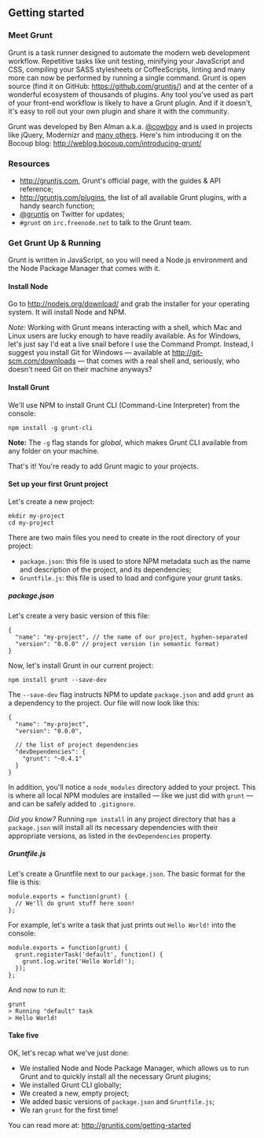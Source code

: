 ## Getting started

### Meet Grunt

Grunt is a task runner designed to automate the modern web development workflow. Repetitive tasks like unit testing, minifying your JavaScript and CSS, compiling your SASS stylesheets or CoffeeScripts, linting and many more can now be performed by running a single command. Grunt is open source (find it on GitHub: https://github.com/gruntjs/) and at the center of a wonderful ecosystem of thousands of plugins. Any tool you've used as part of your front-end workflow is likely to have a Grunt plugin. And if it doesn't, it's easy to roll out your own plugin and share it with the community.

Grunt was developed by Ben Alman a.k.a. [@cowboy](http://twitter.com/cowboy) and is used in projects like jQuery, Modernizr and [many others](http://gruntjs.com/who-uses-grunt). Here's him introducing it on the Bocoup blog: http://weblog.bocoup.com/introducing-grunt/


### Resources

* http://gruntjs.com, Grunt's official page, with the guides & API reference;
* http://gruntjs.com/plugins, the list of all available Grunt plugins, with a handy search function;
* [@gruntjs](https://twitter.com/gruntjs) on Twitter for updates;
* `#grunt` on `irc.freenode.net` to talk to the Grunt team.

### Get Grunt Up & Running

Grunt is written in JavaScript, so you will need a Node.js environment and the Node Package Manager that comes with it. 

#### Install Node

Go to http://nodejs.org/download/ and grab the installer for your operating system. It will install Node and NPM.

*Note:* Working with Grunt means interacting with a shell, which Mac and Linux users are lucky enough to have readily available. As for Windows, let's just say I'd eat a live snail before I use the Command Prompt. Instead, I suggest you install Git for Windows &mdash; available at http://git-scm.com/downloads &mdash; that comes with a real shell and, seriously, who doesn't need Git on their machine anyways?

#### Install Grunt

We'll use NPM to install Grunt CLI (Command-Line Interpreter) from the console:

	npm install -g grunt-cli

**Note:** The `-g` flag stands for *global*, which makes Grunt CLI available from any folder on your machine.

That's it! You're ready to add Grunt magic to your projects.

#### Set up your first Grunt project

Let's create a new project:

	mkdir my-project
	cd my-project

There are two main files you need to create in the root directory of your project:

* `package.json`: this file is used to store NPM metadata such as the name and description of the project, and its dependencies;
* `Gruntfile.js`: this file is used to load and configure your grunt tasks.

##### package.json

Let's create a very basic version of this file:

	{
	  "name": "my-project", // the name of our project, hyphen-separated
	  "version": "0.0.0" // project version (in semantic format)
	}

Now, let's install Grunt in our current project:

	npm install grunt --save-dev

The `--save-dev` flag instructs NPM to update `package.json` and add `grunt` as a dependency to the project. Our file will now look like this:

	{
	  "name": "my-project",
	  "version": "0.0.0",

	  // the list of project dependencies
	  "devDependencies": {
	  	"grunt": "~0.4.1"
	  }
	}

In addition, you'll notice a `node_modules` directory added to your project. This is where all local NPM modules are installed &mdash; like we just did with `grunt` &mdash; and can be safely added to `.gitignore`.

*Did you know?* Running `npm install` in any project directory that has a `package.json` will install all its necessary dependencies with their appropriate versions, as listed in the `devDependencies` property.

##### Gruntfile.js

Let's create a Gruntfile next to our `package.json`. The basic format for the file is this:
	
	module.exports = function(grunt) {
	  // We'll do grunt stuff here soon!
	};

For example, let's write a task that just prints out `Hello World!` into the console:

	module.exports = function(grunt) {
	  grunt.registerTask('default', function() {
	  	grunt.log.write('Hello World!');
	  });
	};

And now to run it:
	
	grunt
	> Running "default" task
	> Hello World!

#### Take five

OK, let's recap what we've just done:

* We installed Node and Node Package Manager, which allows us to run Grunt and to quickly install all the necessary Grunt plugins;
* We installed Grunt CLI globally;
* We created a new, empty project;
* We added basic versions of `package.json` and `Gruntfile.js`;
* We ran `grunt` for the first time!

You can read more at: http://gruntjs.com/getting-started

